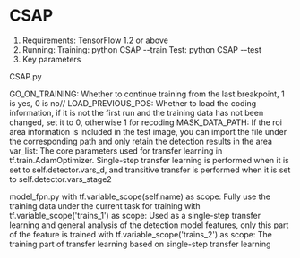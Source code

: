 # CSAP
1. Requirements: TensorFlow 1.2 or above
2. Running:
Training: python CSAP --train
Test: python CSAP --test
3. Key parameters

CSAP.py

GO_ON_TRAINING: Whether to continue training from the last breakpoint, 1 is yes, 0 is no//
LOAD_PREVIOUS_POS: Whether to load the coding information, if it is not the first run and the training data has not been changed, set it to 0, otherwise 1 for recoding
MASK_DATA_PATH: If the roi area information is included in the test image, you can import the file under the corresponding path and only retain the detection results in the area
var_list: The core parameters used for transfer learning in tf.train.AdamOptimizer. Single-step transfer learning is performed when it is set to self.detector.vars_d, and 
transitive transfer is performed when it is set to self.detector.vars_stage2

model_fpn.py
with tf.variable_scope(self.name) as scope: Fully use the training data under the current task for training
with tf.variable_scope('trains_1') as scope: Used as a single-step transfer learning and general analysis of the detection model features, only this part of the feature is trained
with tf.variable_scope('trains_2') as scope: The training part of transfer learning based on single-step transfer learning
